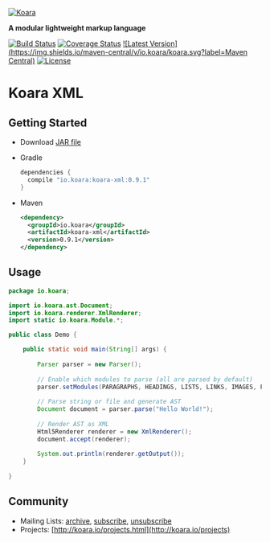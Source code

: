 <!-- HEADER -->
[![Koara](http://www.koara.io/logo.png)](http://www.koara.io)

**A modular lightweight markup language**

[![Build Status](https://img.shields.io/travis/koara/koara-java.svg)](https://travis-ci.org/koara/koara-java)
[![Coverage Status](https://img.shields.io/coveralls/koara/koara-java.svg)](https://coveralls.io/github/koara/koara-java?branch=master)
[![Latest Version](https://img.shields.io/maven-central/v/io.koara/koara.svg?label=Maven Central)](http://search.maven.org/#search%7Cga%7C1%7Ckoara)
[![License](https://img.shields.io/badge/License-Apache%202.0-blue.svg)](https://github.com/koara/koara-java/blob/master/LICENSE)
<!-- HEADER:END -->

# Koara XML

## Getting Started
- Download [JAR file](http://repo1.maven.org/maven2/io/koara/koara-html5/0.9.1/koara-xml-0.9.1.jar)
- Gradle

  ```groovy
  dependencies {
	compile "io.koara:koara-xml:0.9.1"
  }
  ```
  
- Maven

  ```xml
  <dependency>
    <groupId>io.koara</groupId>
    <artifactId>koara-xml</artifactId>
    <version>0.9.1</version>
  </dependency>
  ```
  
## Usage
```java
package io.koara;

import io.koara.ast.Document;
import io.koara.renderer.XmlRenderer;
import static io.koara.Module.*;

public class Demo {

	public static void main(String[] args) {
		
		Parser parser = new Parser();
		
		// Enable which modules to parse (all are parsed by default)
		parser.setModules(PARAGRAPHS, HEADINGS, LISTS, LINKS, IMAGES, FORMATTING, BLOCKQUOTES, CODE);
		
		// Parse string or file and generate AST
		Document document = parser.parse("Hello World!"); 
		
		// Render AST as XML
		Html5Renderer renderer = new XmlRenderer();
		document.accept(renderer);
		
		System.out.println(renderer.getOutput());
	}
	
}
```

<!-- FOOTER -->
## Community
- Mailing Lists: [archive](http://groups.google.com/group/koara-users/topics), [subscribe](mailto:koara-users+subscribe@googlegroups.com), [unsubscribe](mailto:koara-users+unsubscribe@googlegroups.com)
- Projects: [http://koara.io/projects.html](http://koara.io/projects)
<!-- FOOTER:END -->